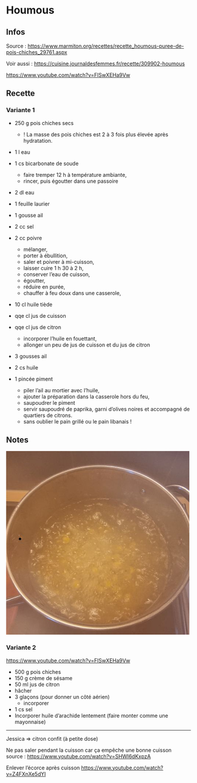 # Houmous

## Infos

Source : https://www.marmiton.org/recettes/recette_houmous-puree-de-pois-chiches_29761.aspx

Voir aussi : https://cuisine.journaldesfemmes.fr/recette/309902-houmous

https://www.youtube.com/watch?v=FlSwXEHa9Vw


## Recette

### Variante 1

- 250 g           pois chiches secs
    + ! La masse des pois chiches est 2 à 3 fois plus élevée après hydratation.

-   1 l           eau
-   1 cs          bicarbonate de soude

    + faire tremper 12 h à température ambiante,
    + rincer, puis égoutter dans une passoire

-  2 dl          eau
-  1 feuille     laurier
-  1 gousse      ail
-  2 cc          sel
-  2 cc          poivre

    + mélanger,
    + porter à ébullition,
    + saler et poivrer à mi-cuisson,
    + laisser cuire 1 h 30 à 2 h,
    + conserver l’eau de cuisson,
    + égoutter,
    + réduire en purée,
    + chauffer à feu doux dans une casserole,

-  10 cl          huile tiède
- qqe cl          jus de cuisson
- qqe cl          jus de citron

    + incorporer l’huile en fouettant,
    + allonger un peu de jus de cuisson et du jus de citron

-  3 gousses     ail
-  2 cs          huile
-  1 pincée      piment

    + piler l’ail au mortier avec l’huile,
    + ajouter la préparation dans la casserole hors du feu,
    + saupoudrer le piment
    + servir saupoudré de paprika, garni d’olives noires et accompagné de quartiers de citrons.
    + sans oublier le pain grillé ou le pain libanais !

## Notes

<img style="width:500px" src="./images/pois-chiches.jpg" />

### Variante 2

https://www.youtube.com/watch?v=FlSwXEHa9Vw

- 500 g pois chiches
- 150 g crème de sésame
- 50 ml jus de citron
- hâcher
- 3 glaçons (pour donner un côté aérien)
    + incorporer
- 1 cs sel
- Incorporer huile d’arachide lentement (faire monter comme une mayonnaise)


---

Jessica => citron confit (à petite dose)


Ne pas saler pendant la cuisson car ça empêche une bonne cuisson
source : https://www.youtube.com/watch?v=SHWI6dKxpzA

Enlever l’écorce après cuisson
https://www.youtube.com/watch?v=Z4FXnXe5dYI
